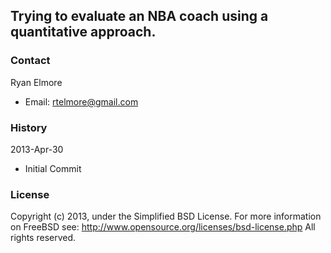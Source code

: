 ## Trying to evaluate an NBA coach using a quantitative approach.

### Contact

Ryan Elmore

- Email: rtelmore@gmail.com

### History

2013-Apr-30

- Initial Commit 

### License

Copyright (c) 2013, under the Simplified BSD License.
For more information on FreeBSD see: http://www.opensource.org/licenses/bsd-license.php
All rights reserved.
